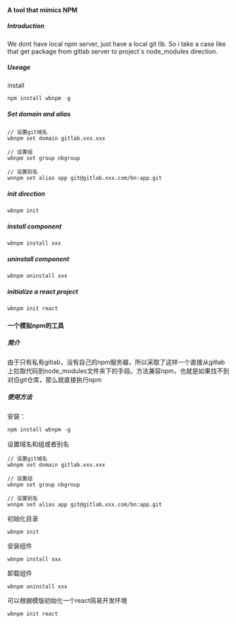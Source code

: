 #### A tool that mimics NPM

##### Introduction
We dont have local npm server, just have a local git lib. 
So i take a case like that get package from gitlab server to project`s node_modules direction.

##### Useage

install
```js
npm install wbnpm -g
```

##### Set domain and alias
```shell
// 设置git域名
wbnpm set domain gitlab.xxx.xxx

// 设置组
wbnpm set group nbgroup

// 设置别名
wnnpm set alias app git@gitlab.xxx.com/bn:app.git
```

##### init direction
```shell
wbnpm init
```

##### install component
```shell
wbnpm install xxx
```

##### uninstall component
```shell
wbnpm uninstall xxx
```

##### initialize a react project
```js
wbnpm init react
```



#### 一个模拟npm的工具

##### 简介
由于只有私有gitlab，没有自己的npm服务器，所以采取了这样一个直接从gitlab上拉取代码到node_modules文件夹下的手段。方法兼容npm，也就是如果找不到对应git仓库，那么就直接执行npm


##### 使用方法



安装：
```js
npm install wbnpm -g
```

设置域名和组或者别名
```shell
// 设置git域名
wbnpm set domain gitlab.xxx.xxx

// 设置组
wbnpm set group nbgroup

// 设置别名
wnnpm set alias app git@gitlab.xxx.com/bn:app.git
```

初始化目录
```shell
wbnpm init
```

安装组件
```shell
wbnpm install xxx
```

卸载组件
```shell
wbnpm uninstall xxx
```

可以根据模版初始化一个react简易开发环境
```js
wbnpm init react
```
